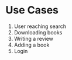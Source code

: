 # Use Cases

1. User reaching search
2. Downloading books
3. Writing a review
4. Adding a book
5. Login
